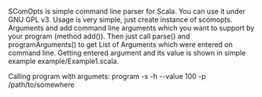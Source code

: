 SComOpts is simple command line parser for Scala. You can use it under GNU GPL v3.
Usage is very simple, just create instance of scomopts. Arguments and add command line arguments
which you want to support by your program (method add()). Then just call parse() and programArguments()
to get List of Arguments which were entered on command line. Getting entered argument and its value
is shown in simple example example/Example1.scala.

Calling program with argumets:
program -s -h --value 100 -p /path/to/somewhere
